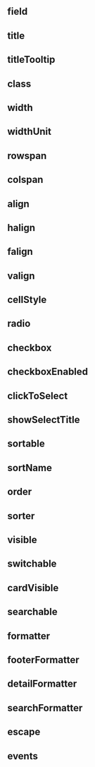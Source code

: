 ## field

## title

## titleTooltip

## class

## width

## widthUnit

## rowspan

## colspan

## align

## halign

## falign

## valign

## cellStyle

## radio

## checkbox

## checkboxEnabled

## clickToSelect

## showSelectTitle

## sortable

## sortName

## order

## sorter

## visible

## switchable

## cardVisible

## searchable

## formatter

## footerFormatter

## detailFormatter

## searchFormatter

## escape

## events

